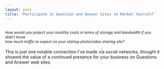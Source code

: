 ```yaml
---
layout: post
title: 'Participate in Question and Answer Sites to Market Yourself'
---
```

<div style="font-style: italic;"><span style="font-size:85%;"><br /></span></div><div style="font-style: italic;"><span style="font-size:85%;">How would you project your monthly costs in terms of storage and bandwidth if you didn't know</span></div><div style="font-style: italic;"><span style="font-size:85%;">how much traffic to expect on your startup photo/video sharing site?<br /></span></div><br />This is just one notable connection I've made via social networks, thought it showed the value of a continued presence for your business on Questions and Answer web sites.